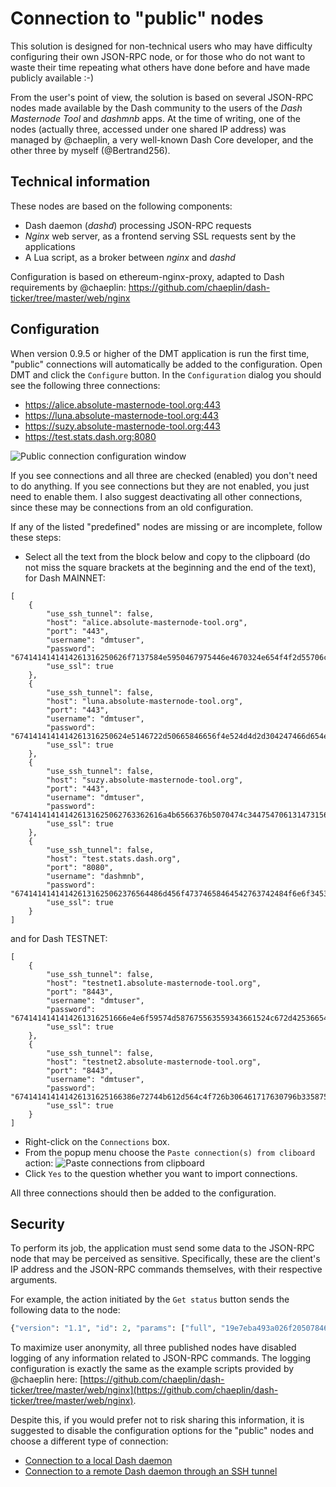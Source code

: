 # Connection to "public" nodes

This solution is designed for non-technical users who may have difficulty configuring their own JSON-RPC node, or for those who do not want to waste their time repeating what others have done before and have made publicly available :-)

From the user's point of view, the solution is based on several JSON-RPC nodes made available by the Dash community to the users of the *Dash Masternode Tool* and *dashmnb* apps. At the time of writing, one of the nodes (actually three, accessed under one shared IP address) was managed by @chaeplin, a very well-known Dash Core developer, and the other three by myself (@Bertrand256).

## Technical information

These nodes are based on the following components:
 * Dash daemon (*dashd*) processing JSON-RPC requests
 * *Nginx* web server, as a frontend serving SSL requests sent by the applications
 * A Lua script, as a broker between *nginx* and *dashd*

Configuration is based on ethereum-nginx-proxy, adapted to Dash requirements by @chaeplin: https://github.com/chaeplin/dash-ticker/tree/master/web/nginx

## Configuration

When version 0.9.5 or higher of the DMT application is run the first time, "public" connections will automatically be added to the configuration. Open DMT and click the `Configure` button. In the `Configuration` dialog you should see the following three connections:
 * https://alice.absolute-masternode-tool.org:443
 * https://luna.absolute-masternode-tool.org:443
 * https://suzy.absolute-masternode-tool.org:443
 * https://test.stats.dash.org:8080

![Public connection configuration window](img/dmt-config-dlg-public.png)

If you see connections and all three are checked (enabled) you don't need to do anything. If you see connections but they are not enabled, you just need to enable them. I also suggest deactivating all other connections, since these may be connections from an old configuration.

If any of the listed "predefined" nodes are missing or are incomplete, follow these steps:
 * Select all the text from the block below and copy to the clipboard (do not miss the square brackets at the beginning and the end of the text), for Dash MAINNET:
```﻿
[
    {
        "use_ssh_tunnel": false,
        "host": "alice.absolute-masternode-tool.org",
        "port": "443",
        "username": "dmtuser",
        "password": "6741414141414261316250626f7137584e5950467975446e4670324e654f4f2d55706c37456634344c416d3461446d3035706436764d625875723137424b526a73665630444471506e795a475a446d696b2d657742526e4268597a634f364a624f673d3d",
        "use_ssl": true
    },
    {
        "use_ssh_tunnel": false,
        "host": "luna.absolute-masternode-tool.org",
        "port": "443",
        "username": "dmtuser",
        "password": "6741414141414261316250624e5146722d50665846656f4e524d4d2d304247466d654e4a496f5f4f352d364b74514a36364a695955387a63524f456663624a347953567152527570625830537a583234757135316c2d775444555a5a6865786b44413d3d",
        "use_ssl": true
    },
    {
        "use_ssh_tunnel": false,
        "host": "suzy.absolute-masternode-tool.org",
        "port": "443",
        "username": "dmtuser",
        "password": "674141414141426131625062763362616a4b6566376b5070474c3447547061314731562d4854314e69784a4c74382d5870744b674a4b64454d7765306142495756734f52463077647651727247335878536a7050376253596c664469783167386f413d3d",
        "use_ssl": true
    },
    {
        "use_ssh_tunnel": false,
        "host": "test.stats.dash.org",
        "port": "8080",
        "username": "dashmnb",
        "password": "674141414141426131625062376564486d456f47374658464542763742484f6e6f3453686350587837654d514c51484a4a46385a4c415a374a325574445637454d3356793979337444525f765f524e7a56747579344d73714d426d6c372d6d4c72773d3d",
        "use_ssl": true
    }
]
```
and for Dash TESTNET:
```
[
    {
        "use_ssh_tunnel": false,
        "host": "testnet1.absolute-masternode-tool.org",
        "port": "8443",
        "username": "dmtuser",
        "password": "6741414141414261316251666e4e6f59574d587675563559343661524c672d4253665433734a74324a6c52304f316677586a67507071326a75515072734d667058706c525f304f6b4861565f5974414469325f6d78584745393677592d6a4b6f56773d3d",
        "use_ssl": true
    },
    {
        "use_ssh_tunnel": false,
        "host": "testnet2.absolute-masternode-tool.org",
        "port": "8443",
        "username": "dmtuser",
        "password": "674141414141426131625166386e72744b612d564c4f726b306461717630796b335875586c336b626849665a587964697343574b314f32325a513378475876704c65324b35746435367659366b68416f4b6d395577437477414979716d6f636841513d3d",
        "use_ssl": true
    }
]
```
 * Right-click on the `Connections` box.
 * From the popup menu choose the `Paste connection(s) from cliboard` action:
    ![Paste connections from clipboard](img/dmt-config-dlg-public-recover.png)
 * Click `Yes` to the question whether you want to import connections.

All three connections should then be added to the configuration.

## Security

To perform its job, the application must send some data to the JSON-RPC node that may be perceived as sensitive. Specifically, these are the client's IP address and the JSON-RPC commands themselves, with their respective arguments.

For example, the action initiated by the `Get status` button sends the following data to the node:
```python
{"version": "1.1", "id": 2, "params": ["full", "19e7eba493a026f205078469566e4df6a5a4b1428965574b55bec2412ddc9c48-0"], "method": "masternodelist"}
```

To maximize user anonymity, all three published nodes have disabled logging of any information related to JSON-RPC commands. The logging configuration is exactly the same as the example scripts provided by @chaeplin here: [https://github.com/chaeplin/dash-ticker/tree/master/web/nginx](https://github.com/chaeplin/dash-ticker/tree/master/web/nginx).

Despite this, if you would prefer not to risk sharing this information, it is suggested to disable the configuration options for the "public" nodes and choose a different type of connection:

- [Connection to a local Dash daemon](config-connection-direct.md)
- [Connection to a remote Dash daemon through an SSH tunnel](config-connection-ssh.md)
